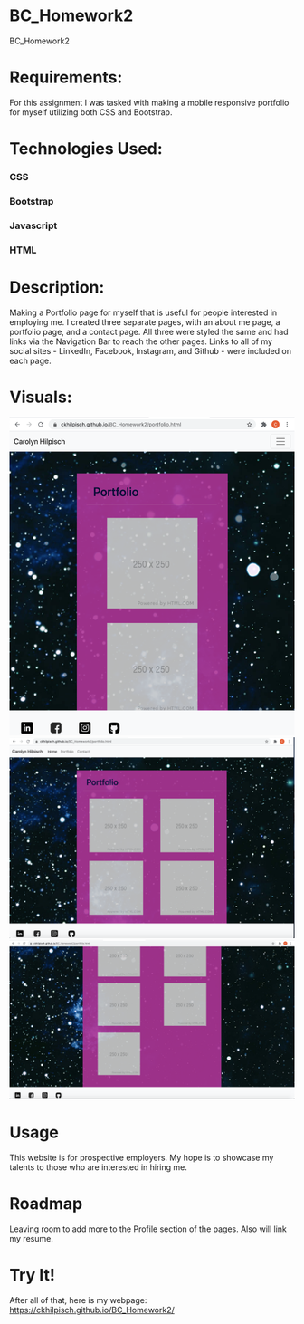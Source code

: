 # BC_Homework2
BC_Homework2
# Requirements:
For this assignment I was tasked with making a mobile responsive portfolio for myself utilizing both CSS and Bootstrap.  
# Technologies Used:
### CSS
### Bootstrap
### Javascript
### HTML

# Description:
Making a Portfolio page for myself that is useful for people interested in employing me.   I created three separate pages, with an about me page, a portfolio page, and a contact page.  All three were styled the same and had links via the Navigation Bar to reach the other pages.   Links to all of my social sites - LinkedIn, Facebook, Instagram, and Github - were included on each page.

# Visuals:
![port](./assets/port1.png) ![port2](./assets/port2.png) ![port3](./assets/port3.png)

# Usage 
This website is for prospective employers.  My hope is to showcase my talents to those who are interested in hiring me.

# Roadmap
Leaving room to add more to the Profile section of the pages.   Also will link my resume.

# Try It!
After all of that, here is my webpage:
https://ckhilpisch.github.io/BC_Homework2/


    
    


      









